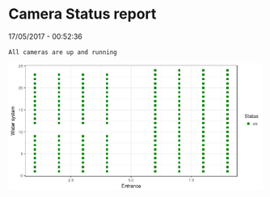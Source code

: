 Camera Status report
================
17/05/2017 - 00:52:36

    All cameras are up and running

![](camreport_files/figure-markdown_github/unnamed-chunk-2-1.png)
